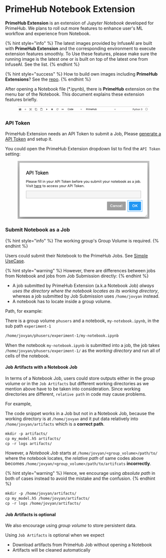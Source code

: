 # PrimeHub Notebook Extension

**PrimeHub Extension** is an extension of _Jupyter Notebook_ developed for PrimeHub. We plans to roll out more features to enhance user's ML workflow and experience from Notebook.

{% hint style="info" %}
The latest images provided by InfuseAI are built with **PrimeHub Extension** and the corresponding environment to execute extension features smoothly. To Use these features, please make sure the running image is the latest one or is built on top of the latest one from InfuseAI. See the list.
{% endhint %}

{% hint style="success" %}
How to build own images including **PrimeHub Extensions**? See the [repo](https://github.com/InfuseAI/primehub-job/tree/master/jupyterlab\_primehub).
{% endhint %}

After opening a Notebook file (\*.ipynb), there is **PrimeHub** extension on the menu bar of the Notebook. This document explains these extension features briefly.

<figure><img src="../../.gitbook/assets/ph-extension-menu.png" alt=""><figcaption></figcaption></figure>

### API Token

PrimeHub Extension needs an API Token to submit a Job, Please [generate a API Token](../../guides/user-portal/generate-an-primehub-api-token.md) and setup it.

You could open the PrimeHub Extension dropdown list to find the `API Token` setting:

<figure><img src="../../.gitbook/assets/ph-extension-token.png" alt=""><figcaption></figcaption></figure>

### Submit Notebook as a Job

{% hint style="info" %}
The working group's Group Volume is required.
{% endhint %}

Users could submit their Notebook to the PrimeHub Jobs. See [Simple UseCase](submit-notebook-as-job.md).

{% hint style="warning" %}
However, there are differences between jobs from Notebook and jobs from Job Submission directly:
{% endhint %}

* A job submitted by PrimeHub Extension (a.k.a Notebook Job) _always uses the directory where the notebook locates as its working directory_, whereas a job submitted by Job Submission uses `/home/jovyan` instead.
* A notebook has to locate inside a group volume.

Path, for example:

There is a group volume `phusers` and a notebook, `my-notebook.ipynb`, in the sub path `experiment-1`

```bash
/home/jovyan/phusers/experiment-1/my-notebook.ipynb
```

When the notebook `my-notebook.ipynb` is submitted into a job, the job takes `/home/jovyan/phusers/experiment-1/` as the _working directory_ and run all of cells of the notebook.

#### Job Artifacts with a Notebook Job

In terms of a Notebook Job, users could store outputs either in the group volume or in the `Job Artifacts` but different working directories as we mention above have to be taken into consideration. Since working directories are different, `relative path` in code may cause problems.

For example,

The code snippet works in a Job but not in a Notebook Job, because the working directory is at `/home/jovyan` and it put data relatively into `/home/jovyan/artifacts` which is a **correct path**.

```
mkdir -p artifacts/
cp my_model.h5 artifacts/
cp -r logs artifacts/
```

However, a _Notebook Job_ starts at `/home/jovyan/<group_volume>/path/to/` where the notebook locates, the _relative path_ of same codes above becomes `/home/jovyan/<group_volume>/path/to/artifcats` **incorrectly**.

{% hint style="warning" %}
Hence, we encourage using _absolute path_ in both of cases instead to avoid the mistake and the confusion.
{% endhint %}

```
mkdir -p /home/jovyan/artifacts/
cp my_model.h5 /home/jovyan/artifacts/
cp -r logs /home/jovyan/artifacts/
```

#### Job Artifacts is optional

We also encourage using _group volume_ to store persistent data.

Using `Job Artifacts` is optional when we expect

* Download artifacts from PrimeHub Job without opening a Notebook
* Artifacts will be cleaned automatically
